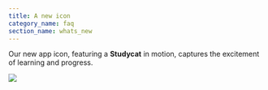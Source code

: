```yaml
---
title: A new icon
category_name: faq
section_name: whats_new
---
```

Our new app icon, featuring a **Studycat** in motion, captures the excitement of learning and progress.  
  
![](https://help.studycat.com/hc/article_attachments/40378210068889)
